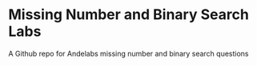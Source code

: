 # Missing Number and Binary Search Labs

A Github repo for Andelabs missing number and binary search questions
